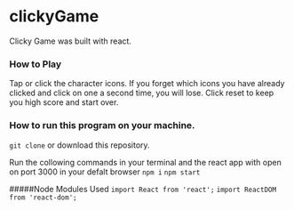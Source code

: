 # clickyGame
Clicky Game was built with react. 

### How to Play
Tap or click the character icons. If you forget which icons you have already clicked and click on one a second time, you will lose. Click reset to keep you high score and start over. 

### How to run this program on your machine.
`git clone` or download this repository. 

Run the collowing commands in your terminal and the react app with open on port 3000 in your defalt browser
`npm i`
`npm start`

#####Node Modules Used
`import React from 'react';`
`import ReactDOM from 'react-dom';`



